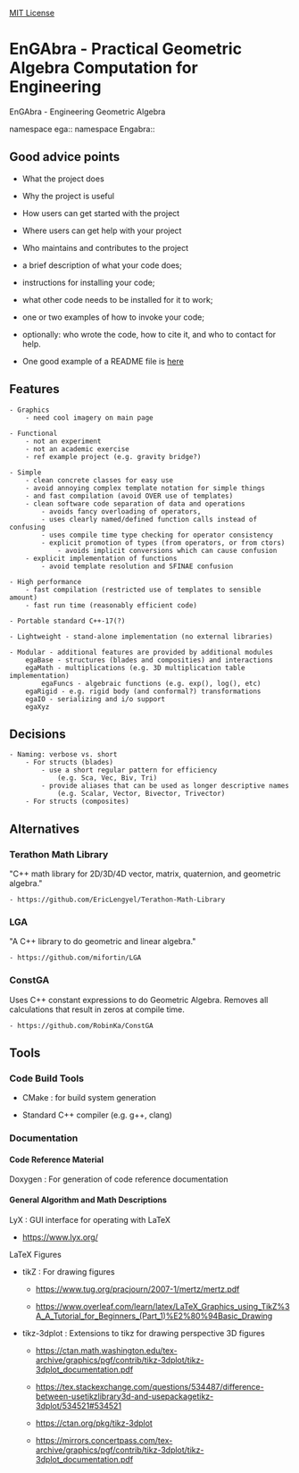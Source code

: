 
[//]: # (Comments Like this)

[MIT License](https://mit-license.org/)


# EnGAbra - Practical Geometric Algebra Computation for Engineering


EnGAbra - Engineering Geometric Algebra

namespace ega::
namespace Engabra::


## Good advice points

- What the project does
- Why the project is useful
- How users can get started with the project
- Where users can get help with your project
- Who maintains and contributes to the project

- a brief description of what your code does;
- instructions for installing your code;
- what other code needs to be installed for it to work;
- one or two examples of how to invoke your code;
- optionally: who wrote the code, how to cite it, and who to contact for help.
- One good example of a README file is
[here](https://github.com/github/markup/blob/master/README.md)



## Features

	- Graphics
		- need cool imagery on main page

	- Functional
		- not an experiment
		- not an academic exercise
		- ref example project (e.g. gravity bridge?)

	- Simple
		- clean concrete classes for easy use
		- avoid annoying complex template notation for simple things
		- and fast compilation (avoid OVER use of templates)
		- clean software code separation of data and operations
			- avoids fancy overloading of operators,
			- uses clearly named/defined function calls instead of confusing
			- uses compile time type checking for operator consistency
			- explicit promotion of types (from operators, or from ctors)
				- avoids implicit conversions which can cause confusion
		- explicit implementation of functions
			- avoid template resolution and SFINAE confusion

	- High performance
		- fast compilation (restricted use of templates to sensible amount)
		- fast run time (reasonably efficient code)

	- Portable standard C++-17(?)

	- Lightweight - stand-alone implementation (no external libraries)

	- Modular - additional features are provided by additional modules
		egaBase - structures (blades and composities) and interactions
		egaMath - multiplications (e.g. 3D multiplication table implementation)
			egaFuncs - algebraic functions (e.g. exp(), log(), etc)
		egaRigid - e.g. rigid body (and conformal?) transformations
		egaIO - serializing and i/o support
		egaXyz


## Decisions

	- Naming: verbose vs. short
		- For structs (blades)
			- use a short regular pattern for efficiency
				(e.g. Sca, Vec, Biv, Tri)
			- provide aliases that can be used as longer descriptive names
				(e.g. Scalar, Vector, Bivector, Trivector)
		- For structs (composites)


## Alternatives

### Terathon Math Library

"C++ math library for 2D/3D/4D vector, matrix, quaternion, and geometric algebra."

	- https://github.com/EricLengyel/Terathon-Math-Library

### LGA

"A C++ library to do geometric and linear algebra."

	- https://github.com/mifortin/LGA

### ConstGA

Uses C++ constant expressions to do Geometric Algebra. Removes
all calculations that result in zeros at compile time.

	- https://github.com/RobinKa/ConstGA


## Tools

### Code Build Tools

- CMake : for build system generation

- Standard C++ compiler (e.g. g++, clang)

### Documentation

#### Code Reference Material

Doxygen : For generation of code reference documentation

#### General Algorithm and Math Descriptions

LyX : GUI interface for operating with LaTeX

- https://www.lyx.org/


LaTeX Figures

- tikZ : For drawing figures

	- https://www.tug.org/pracjourn/2007-1/mertz/mertz.pdf

	- https://www.overleaf.com/learn/latex/LaTeX_Graphics_using_TikZ%3A_A_Tutorial_for_Beginners_(Part_1)%E2%80%94Basic_Drawing

- tikz-3dplot : Extensions to tikz for drawing perspective 3D figures

	- https://ctan.math.washington.edu/tex-archive/graphics/pgf/contrib/tikz-3dplot/tikz-3dplot_documentation.pdf

	- https://tex.stackexchange.com/questions/534487/difference-between-usetikzlibrary3d-and-usepackagetikz-3dplot/534521#534521

	- https://ctan.org/pkg/tikz-3dplot

	- https://mirrors.concertpass.com/tex-archive/graphics/pgf/contrib/tikz-3dplot/tikz-3dplot_documentation.pdf


